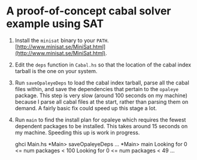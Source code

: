 # A proof-of-concept cabal solver example using SAT

1. Install the `minisat` binary to your `PATH`.
[http://www.minisat.se/MiniSat.html](http://www.minisat.se/MiniSat.html).

2. Edit the `deps` function in `Cabal.hs` so that the location of the
cabal index tarball is the one on your system.

3. Run `saveOpaleyeDeps` to load the cabal index tarball, parse all
the cabal files within, and save the dependencies that pertain to the
`opaleye` package.  This step is very slow (around 100 seconds on my
machine) because I parse all cabal files at the start, rather than
parsing them on demand.  A fairly basic fix could speed up this stage
a lot.

4. Run `main` to find the install plan for opaleye which requires the
fewest dependent packages to be installed.  This takes around 15
seconds on my machine.  Speeding this up is work in progress.

    ghci Main.hs
    *Main> saveOpaleyeDeps
    ...
    *Main> main
    Looking for 0 <= num packages < 100
    Looking for 0 <= num packages < 49
    ...
